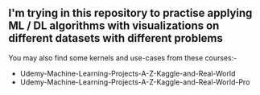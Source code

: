 ## I'm trying in this repository to practise applying ML / DL algorithms with visualizations on different datasets with different problems 
You may also find some kernels and use-cases from these courses:-
- Udemy-Machine-Learning-Projects-A-Z-Kaggle-and-Real-World
- Udemy-Machine-Learning-Projects-A-Z-Kaggle-and-Real-World-Pro